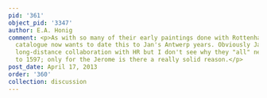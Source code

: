 ```yaml
---
pid: '361'
object_pid: '3347'
author: E.A. Honig
comment: <p>As with so many of their early paintings done with Rottenhammer, Munich
  catalogue now wants to date this to Jan's Antwerp years. Obviously Jan did some
  long-distance collaboration with HR but I don't see why they "all" need to be moved
  to 1597; only for the Jerome is there a really solid reason.</p>
post_date: April 17, 2013
order: '360'
collection: discussion
---
```

